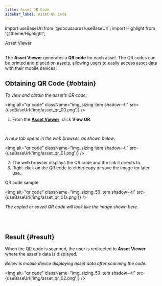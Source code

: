 ```yaml
---
title: Asset QR Code
sidebar_label: Asset QR Code
---
```

import useBaseUrl from '@docusaurus/useBaseUrl';
import Highlight from '@theme/Highlight';

<span className="hero__subtitle">Asset Viewer</span>
<br/>
<br/>

The **Asset Viewer** generates a **QR code** for each asset. The QR codes can be printed and placed on assets, allowing users to easily access asset data with their mobile devices.


## Obtaining QR Code {#obtain}
_To view and obtain the asset's QR code:_

<img alt="qr code" className="img_sizing item shadow--tl" src={useBaseUrl('img/asset_qr_00.png')} />
<br/>

<div className="margin margin-left--lg">

1. From the [**Asset Viewer**](/docs/documentation/admin/database/asset_viewer), click **View QR**.

</div>
<br/>

_A new tab opens in the web browser, as shown below:_

<img alt="qr code" className="img_sizing item shadow--tl" src={useBaseUrl('img/asset_qr_01.png')} />
<br/>

<div className="margin margin-left--lg">

2. The web browser displays the QR code and the link it directs to.
3. Right-click on the QR code to either copy or save the image for later use.

<div className="alert alert--secondary align-center">

<span className="hero__subtitle">QR code sample:</span>
<br/>

<img alt="qr code" className="img_sizing_50 item shadow--tl" src={useBaseUrl('img/asset_qr_01a.png')} />
<br/>

_The copied or saved QR code will look like the image shown here._

</div>
<br/>

</div>
<br/>



## Result {#result}
When the QR code is scanned, the user is redirected to **Asset Viewer** where the asset's data is displayed.

_Below is mobile device displaying asset data after scanning the code:_

<img alt="qr code" className="img_sizing_50 item shadow--tl" src={useBaseUrl('img/asset_qr_02.png')} />
<br/>